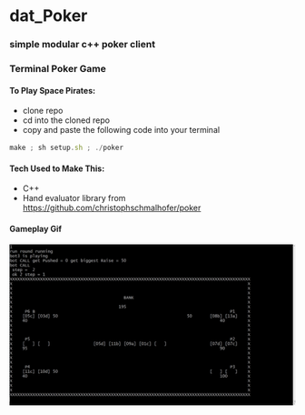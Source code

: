 # dat_Poker
### simple modular c++ poker client
### Terminal Poker Game

#### To Play Space Pirates:
* clone repo
* cd into the cloned repo 
* copy and paste the following code into your terminal
```javascript
make ; sh setup.sh ; ./poker
```

#### Tech Used to Make This:
 * C++
 * Hand evaluator library from https://github.com/christophschmalhofer/poker

#### Gameplay Gif
![screenshot](/screenshoot.jpg)
